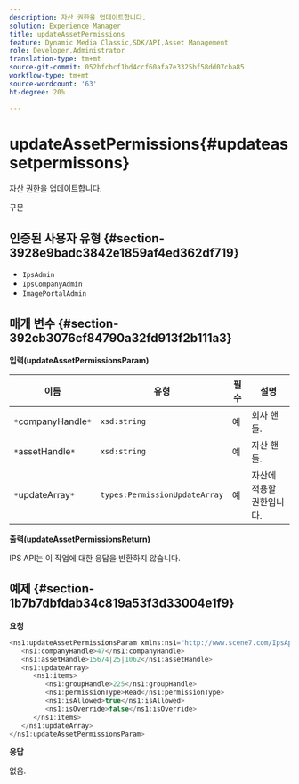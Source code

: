 ```yaml
---
description: 자산 권한을 업데이트합니다.
solution: Experience Manager
title: updateAssetPermissions
feature: Dynamic Media Classic,SDK/API,Asset Management
role: Developer,Administrator
translation-type: tm+mt
source-git-commit: 052bfcbcf1bd4ccf60afa7e3325bf58dd07cba85
workflow-type: tm+mt
source-wordcount: '63'
ht-degree: 20%

---
```



# updateAssetPermissions{#updateassetpermissons}

자산 권한을 업데이트합니다.

구문

## 인증된 사용자 유형 {#section-3928e9badc3842e1859af4ed362df719}

* `IpsAdmin`
* `IpsCompanyAdmin`
* `ImagePortalAdmin`

## 매개 변수 {#section-392cb3076cf84790a32fd913f2b111a3}

**입력(updateAssetPermissionsParam)**

| 이름 | 유형 | 필수 | 설명 |
|---|---|---|---|
| `*`companyHandle`*` | `xsd:string` | 예 | 회사 핸들. |
| `*`assetHandle`*` | `xsd:string` | 예 | 자산 핸들. |
| `*`updateArray`*` | `types:PermissionUpdateArray` | 예 | 자산에 적용할 권한입니다. |

**출력(updateAssetPermissionsReturn)**

IPS API는 이 작업에 대한 응답을 반환하지 않습니다.

## 예제 {#section-1b7b7dbfdab34c819a53f3d33004e1f9}

**요청**

```java
<ns1:updateAssetPermissionsParam xmlns:ns1="http://www.scene7.com/IpsApi/xsd">
   <ns1:companyHandle>47</ns1:companyHandle>
   <ns1:assetHandle>15674|25|1062</ns1:assetHandle>
   <ns1:updateArray>
      <ns1:items>
         <ns1:groupHandle>225</ns1:groupHandle>
         <ns1:permissionType>Read</ns1:permissionType>
         <ns1:isAllowed>true</ns1:isAllowed>
         <ns1:isOverride>false</ns1:isOverride>
      </ns1:items>
   </ns1:updateArray>
</ns1:updateAssetPermissionsParam>
```

**응답**

없음.
